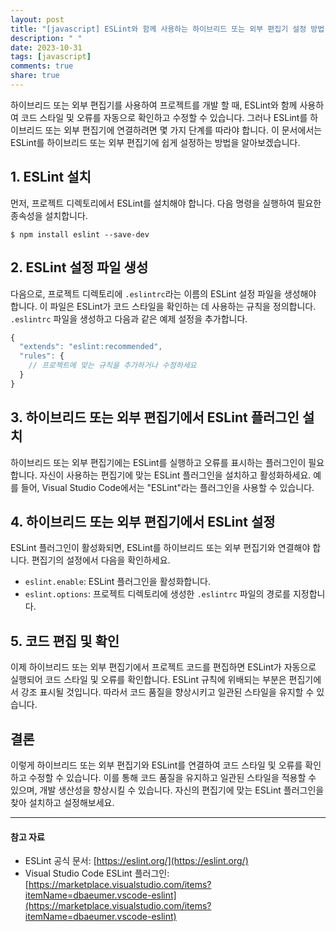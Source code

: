 ```yaml
---
layout: post
title: "[javascript] ESLint와 함께 사용하는 하이브리드 또는 외부 편집기 설정 방법"
description: " "
date: 2023-10-31
tags: [javascript]
comments: true
share: true
---
```


하이브리드 또는 외부 편집기를 사용하여 프로젝트를 개발 할 때, ESLint와 함께 사용하여 코드 스타일 및 오류를 자동으로 확인하고 수정할 수 있습니다. 그러나 ESLint를 하이브리드 또는 외부 편집기에 연결하려면 몇 가지 단계를 따라야 합니다. 이 문서에서는 ESLint를 하이브리드 또는 외부 편집기에 쉽게 설정하는 방법을 알아보겠습니다.

## 1. ESLint 설치

먼저, 프로젝트 디렉토리에서 ESLint를 설치해야 합니다. 다음 명령을 실행하여 필요한 종속성을 설치합니다.

```
$ npm install eslint --save-dev
```

## 2. ESLint 설정 파일 생성

다음으로, 프로젝트 디렉토리에 `.eslintrc`라는 이름의 ESLint 설정 파일을 생성해야 합니다. 이 파일은 ESLint가 코드 스타일을 확인하는 데 사용하는 규칙을 정의합니다. `.eslintrc` 파일을 생성하고 다음과 같은 예제 설정을 추가합니다.

```javascript
{
  "extends": "eslint:recommended",
  "rules": {
    // 프로젝트에 맞는 규칙을 추가하거나 수정하세요
  }
}
```

## 3. 하이브리드 또는 외부 편집기에서 ESLint 플러그인 설치

하이브리드 또는 외부 편집기에는 ESLint를 실행하고 오류를 표시하는 플러그인이 필요합니다. 자신이 사용하는 편집기에 맞는 ESLint 플러그인을 설치하고 활성화하세요. 예를 들어, Visual Studio Code에서는 "ESLint"라는 플러그인을 사용할 수 있습니다.

## 4. 하이브리드 또는 외부 편집기에서 ESLint 설정

ESLint 플러그인이 활성화되면, ESLint를 하이브리드 또는 외부 편집기와 연결해야 합니다. 편집기의 설정에서 다음을 확인하세요.

- `eslint.enable`: ESLint 플러그인을 활성화합니다.
- `eslint.options`: 프로젝트 디렉토리에 생성한 `.eslintrc` 파일의 경로를 지정합니다.

## 5. 코드 편집 및 확인

이제 하이브리드 또는 외부 편집기에서 프로젝트 코드를 편집하면 ESLint가 자동으로 실행되어 코드 스타일 및 오류를 확인합니다. ESLint 규칙에 위배되는 부분은 편집기에서 강조 표시될 것입니다. 따라서 코드 품질을 향상시키고 일관된 스타일을 유지할 수 있습니다.

## 결론

이렇게 하이브리드 또는 외부 편집기와 ESLint를 연결하여 코드 스타일 및 오류를 확인하고 수정할 수 있습니다. 이를 통해 코드 품질을 유지하고 일관된 스타일을 적용할 수 있으며, 개발 생산성을 향상시킬 수 있습니다. 자신의 편집기에 맞는 ESLint 플러그인을 찾아 설치하고 설정해보세요.

---

#### 참고 자료

- ESLint 공식 문서: [https://eslint.org/](https://eslint.org/)
- Visual Studio Code ESLint 플러그인: [https://marketplace.visualstudio.com/items?itemName=dbaeumer.vscode-eslint](https://marketplace.visualstudio.com/items?itemName=dbaeumer.vscode-eslint)